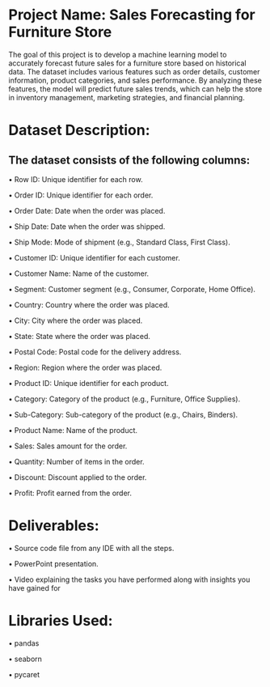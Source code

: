 # Project Name: Sales Forecasting for Furniture Store

The goal of this project is to develop a machine learning model to accurately forecast future sales
for a furniture store based on historical data. The dataset includes various features such as order
details, customer information, product categories, and sales performance. By analyzing these
features, the model will predict future sales trends, which can help the store in inventory
management, marketing strategies, and financial planning.

# Dataset Description:

## The dataset consists of the following columns:

• Row ID: Unique identifier for each row.

• Order ID: Unique identifier for each order.

• Order Date: Date when the order was placed.

• Ship Date: Date when the order was shipped.

• Ship Mode: Mode of shipment (e.g., Standard Class, First Class).

• Customer ID: Unique identifier for each customer.

• Customer Name: Name of the customer.

• Segment: Customer segment (e.g., Consumer, Corporate, Home Office).

• Country: Country where the order was placed.

• City: City where the order was placed.

• State: State where the order was placed.

• Postal Code: Postal code for the delivery address.

• Region: Region where the order was placed.

• Product ID: Unique identifier for each product.

• Category: Category of the product (e.g., Furniture, Office Supplies).

• Sub-Category: Sub-category of the product (e.g., Chairs, Binders).

• Product Name: Name of the product.

• Sales: Sales amount for the order.

• Quantity: Number of items in the order.

• Discount: Discount applied to the order.

• Profit: Profit earned from the order.

# Deliverables:

• Source code file from any IDE with all the steps.

• PowerPoint presentation.

• Video explaining the tasks you have performed along with insights you have gained for

# Libraries Used:

• pandas

• seaborn

• pycaret

